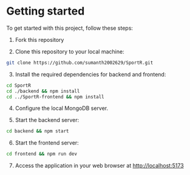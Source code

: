 # Getting started
To get started with this project, follow these steps:
1. Fork this repository

2. Clone this repository to your local machine:

   
```bash 
git clone https://github.com/sumanth2002629/SportR.git
```

3. Install the required dependencies for backend and frontend:

```bash
cd SportR
cd ./backend && npm install
cd ../SportR-frontend && npm install
```

4. Configure the local MongoDB server.

5. Start the backend server:

```bash
cd backend && npm start
```

6. Start the frontend server:

```bash
cd frontend && npm run dev
```

7. Access the application in your web browser at [http://localhost:5173](http://localhost:5173)
